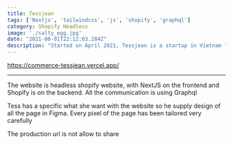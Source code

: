 ```yaml
---
title: Tessjean
tags: ['Nextjs', 'tailwindcss', 'js', 'shopify', 'graphql']
category: Shopify Headless
image: './salty_egg.jpg'
date: "2021-08-01T22:12:03.284Z"
description: "Started on April 2021, Tessjean is a startup in Vietnam focus on selling jean. The website is built with NextJS with Shopify in the backend to get the speed extremely fast and have more space for customization compare to the shopify original theme setup"
---
```


https://commerce-tessjean.vercel.app/

--------------------------
The website is headless shopify website, with NextJS on the frontend and Shopify is on the backend. All the communication is using Graphql

Tess has a specific what she want with the website so he supply design of all the page in Figma. Every pixel of the page has been tailored very carefully

The production url is not allow to share

